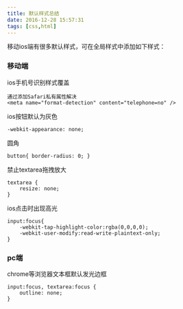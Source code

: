 ```yaml
---
title: 默认样式总结
date: 2016-12-28 15:57:31
tags: [css,html]
---
```

移动ios端有很多默认样式，可在全局样式中添加如下样式：
### 移动端
ios手机号识别样式覆盖

	通过添加Safari私有属性解决
	<meta name="format-detection" content="telephone=no" />
	

ios按钮默认为灰色

	-webkit-appearance: none;

<!--more-->

圆角

	button{ border-radius: 0; }
禁止textarea拖拽放大

	textarea {
	    resize: none;
	} 


ios点击时出现高光

	input:focus{
	    -webkit-tap-highlight-color:rgba(0,0,0,0);
	    -webkit-user-modify:read-write-plaintext-only;
	}
### pc端
chrome等浏览器文本框默认发光边框

	input:focus, textarea:focus {
	    outline: none;
	}





	